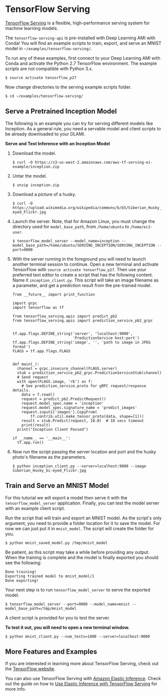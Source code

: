 # TensorFlow Serving<a name="tutorial-tfserving"></a>

[TensorFlow Serving](https://www.tensorflow.org/serving/) is a flexible, high\-performance serving system for machine learning models\.

The `tensorflow-serving-api` is pre\-installed with Deep Learning AMI with Conda\! You will find an example scripts to train, export, and serve an MNIST model in `~/examples/tensorflow-serving/`\.

To run any of these examples, first connect to your Deep Learning AMI with Conda and activate the Python 2\.7 TensorFlow environment\. The example scripts are not compatible with Python 3\.x\.

```
$ source activate tensorflow_p27
```

Now change directories to the serving example scripts folder\.

```
$ cd ~/examples/tensorflow-serving/
```

## Serve a Pretrained Inception Model<a name="tf-serving-inception"></a>

The following is an example you can try for serving different models like Inception\. As a general rule, you need a servable model and client scripts to be already downloaded to your DLAMI\.

**Serve and Test Inference with an Inception Model**

1. Download the model\.

   ```
   $ curl -O https://s3-us-west-2.amazonaws.com/aws-tf-serving-ei-example/inception.zip
   ```

1. Untar the model\.

   ```
   $ unzip inception.zip
   ```

1. Download a picture of a husky\.

   ```
   $ curl -O https://upload.wikimedia.org/wikipedia/commons/b/b5/Siberian_Husky_bi-eyed_Flickr.jpg
   ```

1. Launch the server\. Note, that for Amazon Linux, you must change the directory used for `model_base_path`, from `/home/ubuntu` to `/home/ec2-user`\.

   ```
   $ tensorflow_model_server --model_name=inception --model_base_path=/home/ubuntu/SERVING_INCEPTION/SERVING_INCEPTION --port=9000
   ```

1. With the server running in the foreground you will need to launch another terminal session to continue\. Open a new terminal and activate TensorFlow with `source activate tensorflow_p27`\. Then use your preferred text editor to create a script that has the following content\. Name it `inception_client.py`\. This script will take an image filename as a parameter, and get a prediction result from the pre\-trained model\.

   ```
   from __future__ import print_function
   
   import grpc
   import tensorflow as tf
   
   from tensorflow_serving.apis import predict_pb2
   from tensorflow_serving.apis import prediction_service_pb2_grpc
   
   
   tf.app.flags.DEFINE_string('server', 'localhost:9000',
                              'PredictionService host:port')
   tf.app.flags.DEFINE_string('image', '', 'path to image in JPEG format')
   FLAGS = tf.app.flags.FLAGS
   
   
   def main(_):
     channel = grpc.insecure_channel(FLAGS.server)
     stub = prediction_service_pb2_grpc.PredictionServiceStub(channel)
     # Send request
     with open(FLAGS.image, 'rb') as f:
       # See prediction_service.proto for gRPC request/response details.
       data = f.read()
       request = predict_pb2.PredictRequest()
       request.model_spec.name = 'inception'
       request.model_spec.signature_name = 'predict_images'
       request.inputs['images'].CopyFrom(
           tf.contrib.util.make_tensor_proto(data, shape=[1]))
       result = stub.Predict(request, 10.0)  # 10 secs timeout
       print(result)
     print("Inception Client Passed")
   
   if __name__ == '__main__':
     tf.app.run()
   ```

1. Now run the script passing the server location and port and the husky photo's filename as the parameters\.

   ```
   $ python inception_client.py --server=localhost:9000 --image Siberian_Husky_bi-eyed_Flickr.jpg
   ```

## Train and Serve an MNIST Model<a name="tutorial-tfserving-mnist"></a>

For this tutorial we will export a model then serve it with the `tensorflow_model_server` application\. Finally, you can test the model server with an example client script\.

Run the script that will train and export an MNIST model\. As the script's only argument, you need to provide a folder location for it to save the model\. For now we can just put it in `mnist_model`\. The script will create the folder for you\.

```
$ python mnist_saved_model.py /tmp/mnist_model
```

 Be patient, as this script may take a while before providing any output\. When the training is complete and the model is finally exported you should see the following: 

```
Done training!
Exporting trained model to mnist_model/1
Done exporting!
```

Your next step is to run `tensorflow_model_server` to serve the exported model\. 

```
$ tensorflow_model_server --port=9000 --model_name=mnist --model_base_path=/tmp/mnist_model
```

A client script is provided for you to test the server\.

**To test it out, you will need to open a new terminal window\.**

```
$ python mnist_client.py --num_tests=1000 --server=localhost:9000
```

## More Features and Examples<a name="tutorial-tfserving-project"></a>

If you are interested in learning more about TensorFlow Serving, check out the [TensorFlow website](https://www.tensorflow.org/serving/)\.

You can also use TensorFlow Serving with [Amazon Elastic Inference](https://docs.aws.amazon.com/elastic-inference/latest/developerguide/what-is-ei.html)\. Check out the guide on how to [Use Elastic Inference with TensorFlow Serving](https://docs.aws.amazon.com/elastic-inference/latest/developerguide/ei-tensorflow-python.html) for more info\.